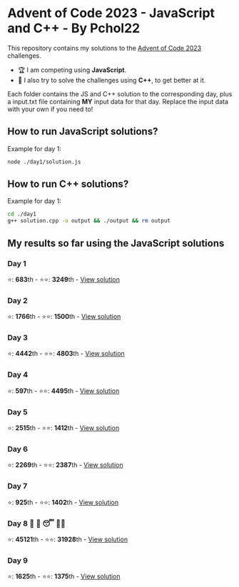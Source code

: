 # Advent of Code 2023 - JavaScript and C++ - By Pchol22

This repository contains my solutions to the [Advent of Code 2023](https://adventofcode.com/2023) challenges.

- 🏆 I am competing using **JavaScript**.
- 🐣 I also try to solve the challenges using **C++**, to get better at it.

Each folder contains the JS and C++ solution to the corresponding day, plus a input.txt file containing **MY** input data for that day. Replace the input data with your own if you need to!

## How to run JavaScript solutions?

Example for day 1:

```bash
node ./day1/solution.js
```

## How to run C++ solutions?

Example for day 1:

```bash
cd ./day1
g++ solution.cpp -o output && ./output && rm output
```

## My results so far using the **JavaScript** solutions

### Day 1

⭐️: **683**th - ⭐️⭐️: **3249**th - [View solution](./day1/solution.js)

### Day 2

⭐️: **1766**th - ⭐️⭐️: **1500**th - [View solution](./day2/solution.js)

### Day 3

⭐️: **4442**th - ⭐️⭐️: **4803**th - [View solution](./day3/solution.js)

### Day 4

⭐️: **597**th - ⭐️⭐️: **4495**th - [View solution](./day4/solution.js)

### Day 5

⭐️: **2515**th - ⭐️⭐️: **1412**th - [View solution](./day5/solution.js)

### Day 6

⭐️: **2269**th - ⭐️⭐️: **2387**th - [View solution](./day6/solution.js)

### Day 7

⭐️: **925**th - ⭐️⭐️: **1402**th - [View solution](./day7/solution.js)

### Day 8 🍻 🤮 😴 😵‍💫

⭐️: **45121**th - ⭐️⭐️: **31928**th - [View solution](./day8/solution.js)

### Day 9

⭐️: **1625**th - ⭐️⭐️: **1375**th - [View solution](./day9/solution.js)
